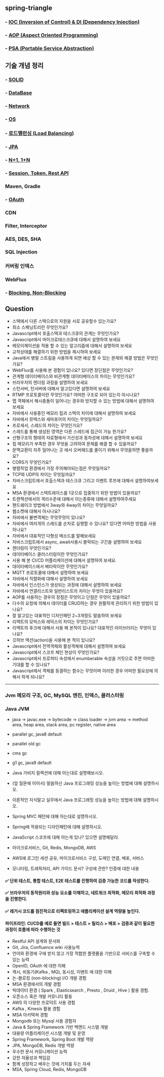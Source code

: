 ## spring-triangle
### - [IOC (Inversion of Control) & DI (Dependency Injection)](https://github.com/conf312/spring-triangle/blob/master/IOC%26DI.md)
### - [AOP (Aspect Oriented Programming)](https://github.com/conf312/spring-triangle/blob/master/AOP.md)
### - [PSA (Portable Service Abstraction)](https://github.com/conf312/spring-triangle/blob/master/PSA.md)

## 기술 개념 정리
### - [SOLID](https://github.com/conf312/tech-concept/blob/master/SOLID.md)
### - [DataBase](https://github.com/conf312/tech-concept/blob/master/Database.md)
### - [Network](https://github.com/conf312/tech-concept/blob/master/Network.md)
### - [OS](https://github.com/conf312/tech-concept/blob/master/OS.md)
### - [로드밸런싱 (Load Balancing)](https://github.com/conf312/tech-concept/blob/master/Load%20Balancing.md)
### - [JPA](https://github.com/conf312/tech-concept/blob/master/JPA.md)
### - [N+1, 1+N](https://github.com/conf312/tech-concept/blob/master/N%2B1.md)
### - [Session, Token, Rest API](https://github.com/conf312/tech-concept/blob/master/WEB.md)
### Maven, Gradle
### - [OAuth](https://github.com/conf312/tech-concept/blob/master/OAuth.md)
### CDN
### Filter, Interceptor
### AES, DES, SHA
### SQL Injection
### 커버링 인덱스
### WebFlux
### - [Blocking, Non-Blocking](https://github.com/conf312/tech-concept/blob/master/Blocking.md)

## Question
- 스택에서 다른 스택으로의 자원을 서로 공유할수 있는가요?
- 최소 스패닝트리란 무엇인가요?
- Javascript에서 호출스택과 테스크큐의 관계는 무엇인가요?
- Javascript에서 마이크로테스크큐에 대해서 설명하여 보세요
- 메모이제이션을 적용 할 수 있는 알고리즘에 대해서 설명하여 보세요
- 교착상태를 해결하기 위한 방법을 제시하여 보세요
- Java에서 병럴 스트림을 사용하게 되면 예상 할 수 있는 문제와 해결 방법은 무엇인가요?
- WebFlux를 사용해 본 경험이 있나요? 있다면 장단점은 무엇인가요?
- 관계형 데이터베이스와 비관계형 데이터베이스의 차이는 무엇인가요?
- 브라우저의 렌더링 과정을 설명하여 보세요
- 스턴서버, 턴서버에 대해서 알고있다면 설명하여 보세요
- RTMP 프로토콜이란 무엇인가요? 어떠한 구조로 되어 있는지 아시나요?
- 맵 객체에서 해시충돌이 일어나는 경우와 방지할 수 있는 방법에 대해서 설명하여 보세요
- 자바에서 사용중인 메모리 힙과 스택의 차이에 대해서 설명하여 보세요
- 자바에서 뮤텍스와 세마포어의 차이는 무엇일까요?
- 프로세서, 스레드의 차이는 무엇인가요?
- 스레드를 통해 생성된 영역은 다른 스레드에 접근이 가능 한가요?
- 선형구조의 형태의 자료형에서 가산성과 동차성에 대해서 설명하여 보세요
- 힙 메모리가 부족한 경우 무엇을 고려하여 문제를 해결 할 수 있을까요?
- 문맥교환이 자주 일어나는 곳 에서 오버헤드를 줄이기 위해서 무엇을하면 좋을까요?
- CORS가 무엇인가요?
- 병렬작업 환경에서 가장 주의해야되는점은 무엇일까요?
- TCP와 UDP의 차이는 무엇일까요?
- 자바스크립트에서 호출스택과 테스크큐 그리고 이벤트 루프에 대해서 설명하여보세요
- MSA 환경에서 스택트레이스를 1곳으로 집중하기 위한 방법이 있을까요?
- 트랜젝션에서의 격리수준에 대해서 아는종류에 대해서 설명하여주세요
- 핸드쉐이크 방법에서 3way와 4way의 차이는 무엇일까요?
- 웹소켓에 대해서 아시나요?
- 자바에서 불변객체는 무엇무엇이 있나요?
- 자바에서 여러개의 스레드를 순차로 실행할 수 있나요? 있다면 어떠한 방법을 사용하나요?
- 자바에서 대표적인 다형성 메소드를 말해보세요
- 자바스크립트에서 async, await사용시 블락되는 구간을 설명하여 보세요
- 렌더링이 무엇인가요?
- 데이터베이스 클러스터링이란 무엇인가요?
- 사용 해 본 CI/CD 어플리케이션에 대해서 설명하여 보세요.
- 데이터베이스에서 베타락이란 무엇인가요?
- MQTT 프로토콜에 대해서 설명하여 보세요
- 자바에서 직렬화에 대해서 설명하여 보세요
- 자바에서 인스턴스가 생성되는 과정에 대해서 설명하여 보세요
- 자바에서 연결리스트와 일반리스트의 차이는 무엇이 있을까요?
- AOP를 사용하는 경우의 장점은 무엇이고 단점은 무엇이 있을까요?
- 다수의 요청에 의해서 데이터를 CRUD하는 경우 원활하게 관리하기 위한 방법이 있나요?
- 잘 알고있는 대표적인 디자인패턴 2~3개정도 말씀하여 보세요
- 리엑트의 모빅스와 레덕스의 차이는 무엇인가요?
- 리엑트의 후크에 대해서 사용 해 본적이 있나요? 대표적인 라이브러리는 무엇이 있나요?
- 깃허브 액션(action)을 사용해 본 적이 있나요?
- Javascript에서 전역객체와 활성객체에 대해서 설명하여 보세요
- Javascript에서 스코프 체인 현상이 무엇인가요?
- Javascript에서 프로퍼티 속성에서 enumberable 속성을 거짓으로 주면 어떠한 기대를 할 수 있나요?
- Javascript에서 객체를 동결하는 함수는 무엇이며 이러한 경우 어떠한 필요성에 의해서 하게 되나요?

***

### Jvm 메모리 구조, GC, MySQL 엔진, 인덱스, 클러스터링 

### Java JVM
- java -> javac.exe -> bytecode -> class loader -> jvm area -> method area, heap area, stack area, pc register, native area

- parallel gc, java8 default
- parallel old gc
- cms gc
- g1 gc, java9 default
- Java 가비지 컬렉션에 대해 아는대로 설명해보시오.
- (앞 질문에 이어서) 말씀하신 Java 프로그래밍 성능을 높이는 방법에 대해 설명하시오.
- 이론적인 지식말고 실무에서 Java 프로그래밍 성능을 높이는 방법에 대해 설명하시오.
- Spring MVC 패턴에 대해 아는대로 설명하시오.
- Spring에 적용되는 디자인패턴에 대해 설명하시오.
- JavaScript 스코프에 대해 아는게 있나? 있으면 설명해달라.
- 마이크로서비스, Git, Redis, MongoDB, AWS
- AWS에 로그인 세션 공유, 마이크로서비스 구성, 도메인 연결, 배포, 서비스
- 모니터링, 트래픽처리, API 가이드 문서? 구성에 관한? 인증에 대한 내용

#### ✅ 단위 테스트, 통합 테스트, E2E 테스트를 진행하여 검증 가능한 코드를 작성한다.
#### ✅ 브라우저의 동작원리와 성능 요소를 이해하고, 네트워크 최적화, 메모리 최적화 과정을 진행한다.
#### ✅ 레거시 코드를 점진적으로 리팩토링하고 애플리케이션 설계 역량을 높인다.
#### 파이프라인: CI/CD를 예로 들면 빌드 > 테스트 > 릴리스 > 배포 > 검증과 같이 필요한 과정이 흐름에 따라 수행하는 것 
- Restful API 설계와 문서화
- Git, Jira, Confluence wiki 사용능력
- 언어와 환경에 구애 받지 않고 가장 적합한 플랫폼을 기반으로 서비스를 구축할 수 있는 능력
- OpenID, OAuth 에 대한 이해
- 캐시, 비동기(Kafka , MQ), 동시성, 이벤트 에 대한 이해
- 논-블로킹 (non-blocking) I/O 개발 경험
- MSA 환경에서의 개발 경험
- 빅데이터 환경 ( Spark , Elasticsearch , Presto , Druid , Hive ) 활용 경험.
- 오픈소스 혹은 개발 커뮤니티 활동
- AWS 의 다양한 프로덕트 사용 경험
- Kafka , Kinesis 활용 경험
- MSA 아키텍쳐 경험
- Mongodb 또는 Mysql 사용 경험자
- Java & Spring Framework 기반 백엔드 시스템 개발
- 대용량 어플리케이션 시스템 개발 및 운영
- Spring Framework, Spring Boot 개발 역량
- JPA, MongoDB, Redis 개발 역량
- 우수한 문서 커뮤니케이션 능력
- 강한 자율성과 책임감
- 함께 성장하고 배우는 것에 가치를 두는 자세
- MSA, Spring Cloud, Redis, MongoDB
